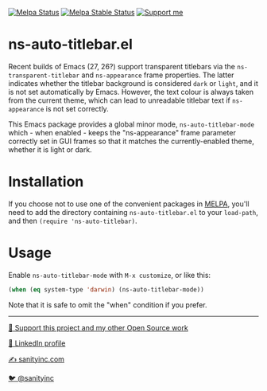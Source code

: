 [![Melpa Status](http://melpa.org/packages/ns-auto-titlebar-badge.svg)](http://melpa.org/#/ns-auto-titlebar)
[![Melpa Stable Status](http://stable.melpa.org/packages/ns-auto-titlebar-badge.svg)](http://stable.melpa.org/#/ns-auto-titlebar)
<a href="https://www.patreon.com/sanityinc"><img alt="Support me" src="https://img.shields.io/badge/Support%20Me-%F0%9F%92%97-ff69b4.svg"></a>

ns-auto-titlebar.el
===================

Recent builds of Emacs (27, 26?) support transparent titlebars via the
`ns-transparent-titlebar` and `ns-appearance` frame properties. The
latter indicates whether the titlebar background is considered `dark`
or `light`, and it is not set automatically by Emacs. However, the
text colour is always taken from the current theme, which can lead to
unreadable titlebar text if `ns-appearance` is not set correctly.

This Emacs package provides a global minor mode,
`ns-auto-titlebar-mode` which - when enabled - keeps the
"ns-appearance" frame parameter correctly set in GUI frames so that it
matches the currently-enabled theme, whether it is light or dark.

Installation
=============

If you choose not to use one of the convenient
packages in [MELPA][melpa], you'll need to
add the directory containing `ns-auto-titlebar.el` to your `load-path`, and
then `(require 'ns-auto-titlebar)`.

Usage
=====

Enable `ns-auto-titlebar-mode` with `M-x customize`, or like this:

```lisp
(when (eq system-type 'darwin) (ns-auto-titlebar-mode))
```
Note that it is safe to omit the "when" condition if you prefer.

[melpa]: http://melpa.org

<hr>


[💝 Support this project and my other Open Source work](https://www.patreon.com/sanityinc)

[💼 LinkedIn profile](https://uk.linkedin.com/in/stevepurcell)

[✍ sanityinc.com](http://www.sanityinc.com/)

[🐦 @sanityinc](https://twitter.com/sanityinc)
